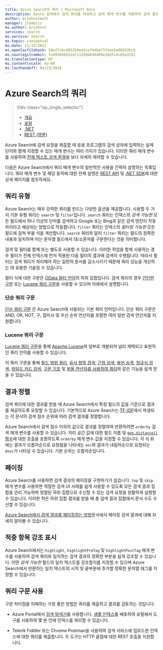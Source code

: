 ```yaml
---
title: Azure Search의 쿼리 | Microsoft Docs
description: Azure 검색에서 검색 쿼리를 작성하고 검색 매개 변수를 사용하여 검색 결과를 필터링하고 정렬합니다.
author: brjohnstmsft
manager: jlembicz
ms.author: brjohnst
services: search
ms.service: search
ms.topic: conceptual
ms.date: 11/13/2017
ms.openlocfilehash: 50e27cbc485259ea5ce744ba71feee5e90293bcb
ms.sourcegitcommit: fa493b66552af11260db48d89e3ddfcdcb5e3152
ms.translationtype: HT
ms.contentlocale: ko-KR
ms.lasthandoff: 04/23/2018
---
```

# <a name="queries-in-azure-search"></a>Azure Search의 쿼리
> [!div class="op_single_selector"]
> * [개요](search-query-overview.md)
> * [포털](search-explorer.md)
> * [.NET](search-query-dotnet.md)
> * [REST (영문)](search-query-rest-api.md)
> 
> 

Azure Search에 검색 요청을 제출할 때 응용 프로그램의 검색 상자에 입력하는 실제 단어와 함께 지정할 수 있는 매개 변수는 여러 가지가 있습니다. 이러한 쿼리 매개 변수를 사용하여 [전체 텍스트 검색 환경](search-lucene-query-architecture.md)을 보다 자세히 제어할 수 있습니다.

다음은 Azure Search에서 쿼리 매개 변수의 일반적인 사용을 간략히 설명하는 목록입니다. 쿼리 매개 변수 및 해당 동작에 대한 전체 설명은 [REST API](https://docs.microsoft.com/rest/api/searchservice/Search-Documents) 및 [.NET SDK](https://docs.microsoft.com/dotnet/api/microsoft.azure.search.models.searchparameters#microsoft_azure_search_models_searchparameters#properties_summary)에 대한 상세 페이지를 참조하세요.

## <a name="types-of-queries"></a>쿼리 유형
Azure Search는 매우 강력한 쿼리를 만드는 다양한 옵션을 제공합니다. 사용할 두 가지 기본 유형 쿼리는 `search` 및 `filter`입니다. `search` 쿼리는 인덱스의 *검색 가능한* 모든 필드에서 하나 이상의 단어를 검색하고 Google 또는 Bing과 같은 검색 엔진이 작동하리라고 예상되는 방법으로 작동합니다. `filter` 쿼리는 인덱스의 *필터링 가능한* 모든 필드에 걸쳐 부울 식을 계산합니다. `search` 쿼리와 달리 `filter` 쿼리는 필드의 정확한 내용과 일치하며 이는 문자열 필드에서 대/소문자를 구분한다는 것을 의미합니다.

검색 및 필터를 함께 또는 별도로 사용할 수 있습니다. 이러한 작업을 함께 사용하는 경우 필터가 전체 인덱스에 먼저 적용된 다음 필터의 결과에 검색이 수행됩니다. 따라서 필터는 검색 쿼리가 처리해야 하는 일련의 문서를 감소시키기 때문에 쿼리 성능을 개선하는 데 유용한 기술일 수 있습니다.

필터 식에 대한 구문은 [OData 필터 언어](https://docs.microsoft.com/rest/api/searchservice/OData-Expression-Syntax-for-Azure-Search)의 하위 집합입니다. 검색 쿼리의 경우 [간단한 구문](https://docs.microsoft.com/rest/api/searchservice/Simple-query-syntax-in-Azure-Search) 또는 [Lucene 쿼리 구문](https://docs.microsoft.com/rest/api/searchservice/Lucene-query-syntax-in-Azure-Search)을 사용할 수 있으며 아래에서 설명합니다.

### <a name="simple-query-syntax"></a>단순 쿼리 구문
[단순 쿼리 구문](https://docs.microsoft.com/rest/api/searchservice/Simple-query-syntax-in-Azure-Search) 은 Azure Search에 사용되는 기본 쿼리 언어입니다. 단순 쿼리 구문은 AND, OR, NOT, 구, 접미사 및 우선 순위 연산자를 포함한 여러 일반 검색 연산자를 지원합니다.

### <a name="lucene-query-syntax"></a>Lucene 쿼리 구문
[Lucene 쿼리 구문](https://docs.microsoft.com/rest/api/searchservice/Lucene-query-syntax-in-Azure-Search)을 통해 [Apache Lucene](https://lucene.apache.org/core/4_10_2/queryparser/org/apache/lucene/queryparser/classic/package-summary.html)의 일부로 개발되어 널리 채택되고 표현적인 쿼리 언어를 사용할 수 있습니다.

이 쿼리 구문을 통해 [필드 범위 쿼리](https://docs.microsoft.com/rest/api/searchservice/Lucene-query-syntax-in-Azure-Search#bkmk_fields), [유사 항목 검색](https://docs.microsoft.com/rest/api/searchservice/Lucene-query-syntax-in-Azure-Search#bkmk_fuzzy), [근접 검색](https://docs.microsoft.com/rest/api/searchservice/Lucene-query-syntax-in-Azure-Search#bkmk_proximity), [용어 승격](https://docs.microsoft.com/rest/api/searchservice/Lucene-query-syntax-in-Azure-Search#bkmk_termboost), [정규식 검색](https://docs.microsoft.com/rest/api/searchservice/Lucene-query-syntax-in-Azure-Search#bkmk_regex), [와일드 카드 검색](https://docs.microsoft.com/rest/api/searchservice/Lucene-query-syntax-in-Azure-Search#bkmk_wildcard), [구문 기초](https://docs.microsoft.com/rest/api/searchservice/Lucene-query-syntax-in-Azure-Search#bkmk_syntax) 및 [부울 연산자를 사용하여 쿼리](https://docs.microsoft.com/rest/api/searchservice/Lucene-query-syntax-in-Azure-Search#bkmk_boolean)와 같은 기능을 쉽게 얻을 수 있습니다.

## <a name="ordering-results"></a>결과 정렬
검색 쿼리에 대한 결과를 받을 때 Azure Search에서 특정 필드의 값을 기준으로 결과를 제공하도록 요청할 수 있습니다. 기본적으로 Azure Search는 [TF-IDF](https://en.wikipedia.org/wiki/Tf%E2%80%93idf)에서 파생되는 각 문서의 검색 점수 순위에 따라 검색 결과를 정렬합니다.

Azure Search에서 검색 점수 이외의 값으로 결과를 정렬하여 반환하려면 `orderby` 검색 매개 변수를 사용할 수 있습니다. 지리 공간 값에 대한 필드 이름 및 [`geo.distance()` 함수](https://docs.microsoft.com/rest/api/searchservice/OData-Expression-Syntax-for-Azure-Search)에 대한 호출을 포함하도록 `orderby` 매개 변수 값을 지정할 수 있습니다. 각 식 뒤에는 결과가 오름차순으로 요청됨을 나타내는 `asc`와 결과가 내림차순으로 요청되는 `desc`가 나타날 수 있습니다. 기본 순위는 오름차순입니다.

## <a name="paging"></a>페이징
Azure Search를 사용하면 검색 결과의 페이징을 구현하기가 쉽습니다. `top` 및 `skip` 매개 변수를 사용하면 적절한 검색 UI 사례를 쉽게 사용할 수 있도록 모든 검색 결과 집합을 관리 가능하며 정렬된 하위 집합으로 수신할 수 있는 검색 요청을 원활하게 실행할 수 있습니다. 이러한 작은 하위 집합 결과를 받을 때 총 검색 결과 집합에서 문서 수도 수신할 수 있습니다.

[Azure Search에서 검색 결과를 페이징하는 방법](search-pagination-page-layout.md)문서에서 페이징 검색 결과에 대해 자세히 알아볼 수 있습니다.

## <a name="hit-highlighting"></a>적중 항목 강조 표시
Azure Search에서는 `highlight`, `highlightPreTag` 및 `highlightPostTag` 매개 변수를 사용하여 검색 쿼리와 일치하는 검색 결과의 정확한 부분을 쉽게 강조할 수 있습니다. 어떤 *검색 가능한* 필드의 일치 텍스트를 강조할지를 지정할 수 있으며 Azure Search에서 반환하는 일치 텍스트의 시작 및 끝부분에 추가할 정확한 문자열 태그를 지정할 수 있습니다.

## <a name="try-out-query-syntax"></a>쿼리 구문 사용

구문 차이점을 이해하는 가장 좋은 방법은 쿼리를 제출하고 결과를 검토하는 것입니다.

+ Azure Portal에서 [검색 탐색기](search-explorer.md)를 사용합니다. [샘플 인덱스](search-get-started-portal.md)를 배포하여 포털에서 도구를 사용하여 몇 분 안에 인덱스를 쿼리할 수 있습니다.

+ Telerik Fiddler 또는 Chrome Postman을 사용하여 검색 서비스에 업로드한 인덱스에 대한 쿼리를 제출합니다. 두 도구는 HTTP 끝점에 대한 REST 호출을 지원합니다. 